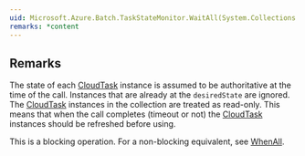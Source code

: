 ```yaml
---  
uid: Microsoft.Azure.Batch.TaskStateMonitor.WaitAll(System.Collections.Generic.IEnumerable{Microsoft.Azure.Batch.CloudTask},Microsoft.Azure.Batch.Common.TaskState,System.TimeSpan,Microsoft.Azure.Batch.ODATAMonitorControl,System.Collections.Generic.IEnumerable{Microsoft.Azure.Batch.BatchClientBehavior})  
remarks: *content  
---  
```

  
## Remarks  
 The state of each [CloudTask](assetId:///T:Microsoft.Azure.Batch.CloudTask?qualifyHint=False&autoUpgrade=True) instance is assumed to be authoritative at the time of the call.             Instances that are already at the `desiredState` are ignored.             The [CloudTask](assetId:///T:Microsoft.Azure.Batch.CloudTask?qualifyHint=False&autoUpgrade=True) instances in the collection are treated as read-only.             This means that when the call completes (timeout or not) the [CloudTask](assetId:///T:Microsoft.Azure.Batch.CloudTask?qualifyHint=False&autoUpgrade=True) instances should be refreshed before using.  
  
 This is a blocking operation. For a non-blocking equivalent, see             [WhenAll](assetId:///M:Microsoft.Azure.Batch.TaskStateMonitor.WhenAll(System.Collections.Generic.IEnumerable{Microsoft.Azure.Batch.CloudTask},Microsoft.Azure.Batch.Common.TaskState,System.TimeSpan,Microsoft.Azure.Batch.ODATAMonitorControl,System.Collections.Generic.IEnumerable{Microsoft.Azure.Batch.BatchClientBehavior})?qualifyHint=False&autoUpgrade=True).